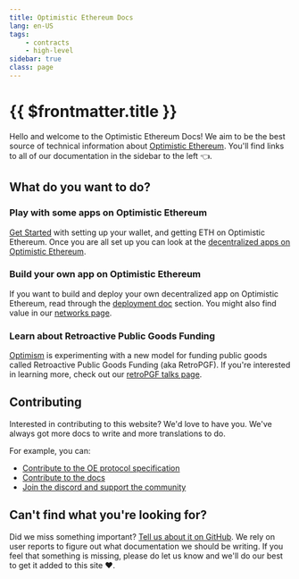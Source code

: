 ```yaml
---
title: Optimistic Ethereum Docs
lang: en-US
tags:
    - contracts
    - high-level
sidebar: true   
class: page 
---
```


# {{ $frontmatter.title }}

Hello and welcome to the Optimistic Ethereum Docs!
We aim to be the best source of technical information about [Optimistic Ethereum](https://optimistic.etherscan.io/).
You'll find links to all of our documentation in the sidebar to the left 👈.

## What do you want to do?

### Play with some apps on Optimistic Ethereum

[Get Started](./docs/users/getting-started.md) with setting up your wallet, and getting ETH on Optimistic Ethereum. Once you are all set up you can look at the [decentralized apps on Optimistic Ethereum](https://www.optimism.io/apps/defi).

### Build your own app on Optimistic Ethereum

If you want to build and deploy your own decentralized app on Optimistic Ethereum, read through the [deployment doc](./docs/developers/l2/deploy.md) section.
You might also find value in our [networks page](./docs/infra/networks.md).

### Learn about Retroactive Public Goods Funding

[Optimism](https://optimism.io) is experimenting with a new model for funding public goods called Retroactive Public Goods Funding (aka RetroPGF).
If you're interested in learning more, check out our [retroPGF talks page](./docs/pub-goods/talks.md).

## Contributing

Interested in contributing to this website? We'd love to have you. We've always got more docs to write and more translations to do.

For example, you can:

- [Contribute to the OE protocol specification](https://github.com/ethereum-optimism/optimism/contribute)
- [Contribute to the docs](https://github.com/ethereum-optimism/community-hub/contribute)
- [Join the discord and support the community](https://discord.com/invite/optimism)

## Can't find what you're looking for?

Did we miss something important?
[Tell us about it on GitHub](https://github.com/ethereum-optimism/community-hub/issues/new?assignees=&labels=&template=issues.md).
We rely on user reports to figure out what documentation we should be writing.
If you feel that something is missing, please do let us know and we'll do our best to get it added to this site ❤️.
